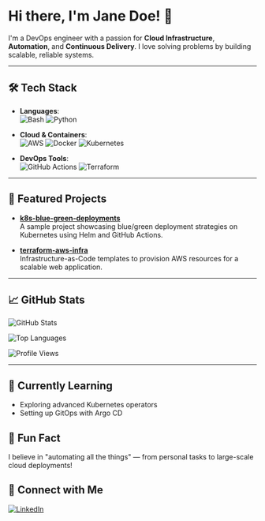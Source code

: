 # Hi there, I'm Jane Doe! 👋

I'm a DevOps engineer with a passion for **Cloud Infrastructure**, **Automation**, and **Continuous Delivery**. I love solving problems by building scalable, reliable systems.

---

## 🛠️ Tech Stack

- **Languages**:  
  ![Bash](https://img.shields.io/badge/-Bash-333?style=flat&logo=gnu-bash&logoColor=white)
  ![Python](https://img.shields.io/badge/-Python-333?style=flat&logo=python)

- **Cloud & Containers**:  
  ![AWS](https://img.shields.io/badge/-AWS-333?style=flat&logo=amazon-aws)
  ![Docker](https://img.shields.io/badge/-Docker-333?style=flat&logo=docker)
  ![Kubernetes](https://img.shields.io/badge/-Kubernetes-333?style=flat&logo=kubernetes)

- **DevOps Tools**:  
  ![GitHub Actions](https://img.shields.io/badge/-GitHub%20Actions-333?style=flat&logo=github-actions)
  ![Terraform](https://img.shields.io/badge/-Terraform-333?style=flat&logo=terraform)

---

## 🚀 Featured Projects

- [**k8s-blue-green-deployments**](https://github.com/your-username/k8s-blue-green-deployments)  
  A sample project showcasing blue/green deployment strategies on Kubernetes using Helm and GitHub Actions.

- [**terraform-aws-infra**](https://github.com/your-username/terraform-aws-infra)  
  Infrastructure-as-Code templates to provision AWS resources for a scalable web application.

---

## 📈 GitHub Stats

<p>
  <img src="https://github-readme-stats.vercel.app/api?username=YOUR_USERNAME&show_icons=true&theme=tokyonight" alt="GitHub Stats" />
</p>

<p>
  <img src="https://github-readme-stats.vercel.app/api/top-langs/?username=YOUR_USERNAME&layout=compact&theme=tokyonight" alt="Top Languages" />
</p>

![Profile Views](https://komarev.com/ghpvc/?username=YOUR_USERNAME&color=blueviolet)

---

## 🌱 Currently Learning
- Exploring advanced Kubernetes operators
- Setting up GitOps with Argo CD

## 🎉 Fun Fact
I believe in "automating all the things" — from personal tasks to large-scale cloud deployments!

## 💬 Connect with Me
[![LinkedIn](https://img.shields.io/badge/LinkedIn-blue?style=flat&logo=linkedin&labelColor=blue)]((https://www.linkedin.com/in/chidanand-mandolkar/))

